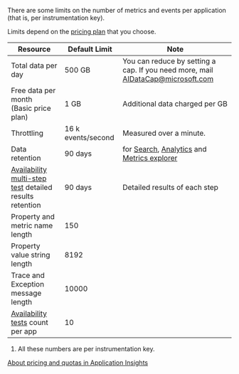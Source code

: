 There are some limits on the number of metrics and events per application (that is, per instrumentation key). 

Limits depend on the [pricing plan](https://azure.microsoft.com/pricing/details/application-insights/) that you choose.

| **Resource** | **Default Limit** | **Note**
| --- | --- | --- |
| Total data per day | 500 GB | You can reduce by setting a cap. If you need more, mail AIDataCap@microsoft.com 
| Free data per month<br/> (Basic price plan) | 1 GB | Additional data charged per GB
| Throttling | 16 k events/second | Measured over a minute. 
| Data retention | 90 days | for [Search](../articles/application-insights/app-insights-diagnostic-search.md), [Analytics](../articles/application-insights/app-insights-analytics.md) and [Metrics explorer](../articles/application-insights/app-insights-metrics-explorer.md)
| [Availability multi-step test](../articles/application-insights/app-insights-monitor-web-app-availability.md#multi-step-web-tests) detailed results retention | 90 days | Detailed results of each step
| Property and metric name length | 150 |
| Property value string length | 8192 |
| Trace and Exception message length | 10000 |
| [Availability tests](../articles/application-insights/app-insights-monitor-web-app-availability.md) count per app  | 10 |

1. All these numbers are per instrumentation key.

[About pricing and quotas in Application Insights](../articles/application-insights/app-insights-pricing.md)
